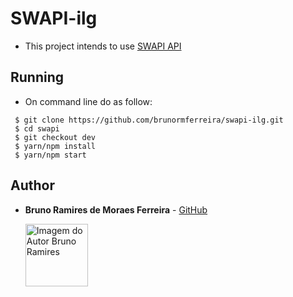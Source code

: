 # SWAPI-ilg

- This project intends to use [SWAPI API](https://swapi.co/)

## Running
    
   - On command line do as follow:
   
   ```
    $ git clone https://github.com/brunormferreira/swapi-ilg.git
    $ cd swapi
    $ git checkout dev
    $ yarn/npm install
    $ yarn/npm start
   ```

## Author

* **Bruno Ramires de Moraes Ferreira** -  [GitHub](https://github.com/brunormferreira)

  <a href="https://github.com/brunormferreira">
    <img 
    alt="Imagem do Autor Bruno Ramires" src="https://avatars0.githubusercontent.com/u/35575092?s=460&v=4" width="100">
  </a>